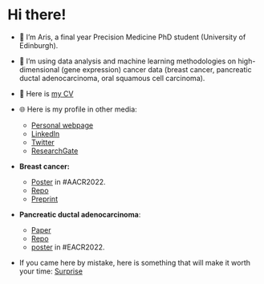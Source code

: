 # Hi there!

- 👋 I’m Aris, a final year Precision Medicine PhD student (University of Edinburgh).
- 👀 I’m using data analysis and machine learning methodologies on high-dimensional (gene expression) cancer data (breast cancer, pancreatic ductal adenocarcinoma, oral squamous cell carcinoma).
- 📝 Here is <a href="https://github.com/sionaris/sionaris/raw/main/Aristeidis_Sionakidis_CV.pdf" target="_blank">my CV</a>
- 🌐 Here is my profile in other media:
  - [Personal webpage](https://www.ed.ac.uk/profile/aristeidis-sionakidis)
  - [LinkedIn](https://www.linkedin.com/feed/)
  - [Twitter](https://twitter.com/sionakidis)
  - [ResearchGate](https://www.researchgate.net/profile/Aristeidis-Sionakidis)
 
- **Breast cancer:**
   - [Poster](https://www.researchgate.net/publication/360602101_ASionakidis_AACR2022_Poster) in #AACR2022.
   - [Repo](https://github.com/sionaris/bc_ml_pub)
   - [Preprint](https://www.researchsquare.com/article/rs-2771576/v1)

- **Pancreatic ductal adenocarcinoma**:
  - [Paper](https://doi.org/10.1002/ctd2.248)
  - [Repo](https://github.com/lalagkaspn/pdac_omics/tree/main)
  - [poster](https://www.researchgate.net/publication/361613709_EACR22-0870_Identification_of_deregulated_gene_expression_across_all_stages_of_Pancreatic_Ductal_Adenocarcinoma_as_a_platform_to_develop_pharmacogenomics_biomarkers_for_early_diagnosis_and_therapy) in #EACR2022.

- If you came here by mistake, here is something that will make it worth your time: [Surprise](https://giphy.com/gifs/koodocanada-koodoraf-29MIbJC4aRAFOafBiP/fullscreen)
<!---
sionaris/sionaris is a ✨ special ✨ repository because its `README.md` (this file) appears on your GitHub profile.
You can click the Preview link to take a look at your changes.
--->

